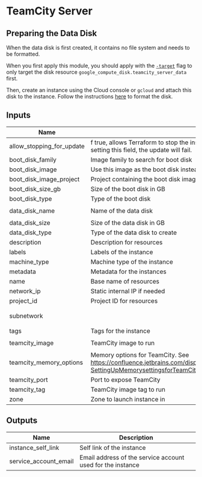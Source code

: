 # TeamCity Server

## Preparing the Data Disk

When the data disk is first created, it contains no file system and needs to be formatted.

When you first apply this module, you should apply with the
[`-target`](https://www.terraform.io/docs/commands/apply.html#target-resource) flag to only target
the disk resource `google_compute_disk.teamcity_server_data` first.

Then, create an instance using the Cloud console or `gcloud` and attach this disk to the instance.
Follow the instructions
[here](https://cloud.google.com/compute/docs/disks/add-persistent-disk#formatting) to format the
disk.

## Inputs

| Name | Description | Type | Default | Required |
|------|-------------|:----:|:-----:|:-----:|
| allow\_stopping\_for\_update | f true, allows Terraform to stop the instance to update its properties. If you try to update a property that requires stopping the instance without setting this field, the update will fail. | string | `"true"` | no |
| boot\_disk\_family | Image family to search for boot disk | string | `"teamcity-server"` | no |
| boot\_disk\_image | Use this image as the boot disk instead of the default family | string | `""` | no |
| boot\_disk\_image\_project | Project containing the boot disk image if different from `project_id` | string | `""` | no |
| boot\_disk\_size\_gb | Size of the boot disk in GB | string | `"50"` | no |
| boot\_disk\_type | Type of the boot disk | string | `"pd-standard"` | no |
| data\_disk\_name | Name of the data disk | string | `"teamcity-server-data"` | no |
| data\_disk\_size | Size of the data disk in GB | string | `"100"` | no |
| data\_disk\_type | Type of the data disk to create | string | `"pd-ssd"` | no |
| description | Description for resources | string | `"TeamCity Server"` | no |
| labels | Labels of the instance | map | `<map>` | no |
| machine\_type | Machine type of the instance | string | `"n1-standard-1"` | no |
| metadata | Metadata for the instances | map | `<map>` | no |
| name | Base name of resources | string | `"teamcity-server"` | no |
| network\_ip | Static internal IP if needed | string | `""` | no |
| project\_id | Project ID for resources | string | n/a | yes |
| subnetwork |  | string | `"Subnetwork to attach the instance to"` | no |
| tags | Tags for the instance | list | `<list>` | no |
| teamcity\_image | TeamCity image to run | string | `"jetbrains/teamcity-server"` | no |
| teamcity\_memory\_options | Memory options for TeamCity. See https://confluence.jetbrains.com/display/TCD18/Installing+and+Configuring+the+TeamCity+Server#InstallingandConfiguringtheTeamCityServer-SettingUpMemorysettingsforTeamCityServer | string | `"-Xmx1024m"` | no |
| teamcity\_port | Port to expose TeamCity | string | `"80"` | no |
| teamcity\_tag | TeamCity image tag to run | string | `"2018.2.2"` | no |
| zone | Zone to launch instance in | string | n/a | yes |

## Outputs

| Name | Description |
|------|-------------|
| instance\_self\_link | Self link of the instance |
| service\_account\_email | Email address of the service account used for the instance |
